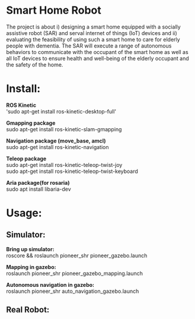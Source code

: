 # Smart Home Robot
The project is about i) designing a smart home equipped with a socially assistive robot (SAR) and serval
internet of things (IoT) devices and ii) evaluating the feasibility of using such a smart home to care for
elderly people with dementia. The SAR will execute a range of autonomous behaviors to communicate
with the occupant of the smart home as well as all IoT devices to ensure health and well-being of the
elderly occupant and the safety of the home. 

# Install:
**ROS Kinetic**  
'sudo apt-get install ros-kinetic-desktop-full'

**Gmapping package**  
sudo apt-get install ros-kinetic-slam-gmapping

**Navigation package (move_base, amcl)**  
sudo apt-get install ros-kinetic-navigation

**Teleop package**  
sudo apt-get install ros-kinetic-teleop-twist-joy  
sudo apt-get install ros-kinetic-teleop-twist-keyboard 


**Aria package(for rosaria)**  
sudo apt install libaria-dev

# Usage:

## Simulator:
**Bring up simulator:**  
roscore && roslaunch pioneer_shr pioneer_gazebo.launch

**Mapping in gazebo:**  
roslaunch pioneer_shr pioneer_gazebo_mapping.launch

**Autonomous navigation in gazebo:**  
roslaunch pioneer_shr auto_navigation_gazebo.launch

## Real Robot:
